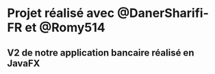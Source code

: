# Projet réalisé avec @DanerSharifi-FR et @Romy514
## V2 de notre application bancaire réalisé en JavaFX
